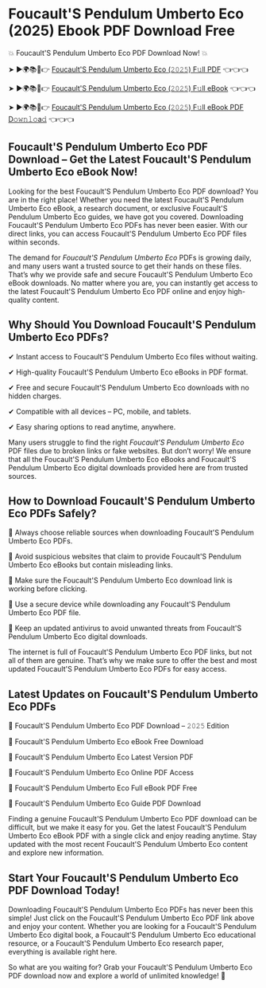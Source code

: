 # Foucault'S Pendulum Umberto Eco (2025) Ebook PDF Download Free

💥 Foucault'S Pendulum Umberto Eco PDF Download Now! 💥

➤ ►🌍📚📱👉 [Foucault'S Pendulum Umberto Eco (𝟸𝟶𝟸𝟻) F𝚞ll PDF](https://getpdf.xyz/foucaults-pendulum-umberto-eco) 👈👈👈


➤ ►🌍📚📱👉 [Foucault'S Pendulum Umberto Eco (𝟸𝟶𝟸𝟻) F𝚞ll eBook](https://getpdf.xyz/foucaults-pendulum-umberto-eco) 👈👈👈


➤ ►🌍📚📱👉 [Foucault'S Pendulum Umberto Eco (𝟸𝟶𝟸𝟻) F𝚞ll eBook PDF D𝚘𝚠𝚗𝚕𝚘a𝚍](https://getpdf.xyz/foucaults-pendulum-umberto-eco) 👈👈👈


## Foucault'S Pendulum Umberto Eco PDF Download – Get the Latest Foucault'S Pendulum Umberto Eco eBook Now!

Looking for the best Foucault'S Pendulum Umberto Eco PDF download? You are in the right place! Whether you need the latest Foucault'S Pendulum Umberto Eco eBook, a research document, or exclusive Foucault'S Pendulum Umberto Eco guides, we have got you covered. Downloading Foucault'S Pendulum Umberto Eco PDFs has never been easier. With our direct links, you can access Foucault'S Pendulum Umberto Eco PDF files within seconds.

The demand for *Foucault'S Pendulum Umberto Eco* PDFs is growing daily, and many users want a trusted source to get their hands on these files. That’s why we provide safe and secure Foucault'S Pendulum Umberto Eco eBook downloads. No matter where you are, you can instantly get access to the latest Foucault'S Pendulum Umberto Eco PDF online and enjoy high-quality content.

## Why Should You Download Foucault'S Pendulum Umberto Eco PDFs?

✔ Instant access to Foucault'S Pendulum Umberto Eco files without waiting.

✔ High-quality Foucault'S Pendulum Umberto Eco eBooks in PDF format.

✔ Free and secure Foucault'S Pendulum Umberto Eco downloads with no hidden charges.

✔ Compatible with all devices – PC, mobile, and tablets.

✔ Easy sharing options to read anytime, anywhere.

Many users struggle to find the right *Foucault'S Pendulum Umberto Eco* PDF files due to broken links or fake websites. But don’t worry! We ensure that all the Foucault'S Pendulum Umberto Eco eBooks and Foucault'S Pendulum Umberto Eco digital downloads provided here are from trusted sources.

## How to Download Foucault'S Pendulum Umberto Eco PDFs Safely?

📌 Always choose reliable sources when downloading Foucault'S Pendulum Umberto Eco PDFs.

📌 Avoid suspicious websites that claim to provide Foucault'S Pendulum Umberto Eco eBooks but contain misleading links.

📌 Make sure the Foucault'S Pendulum Umberto Eco download link is working before clicking.

📌 Use a secure device while downloading any Foucault'S Pendulum Umberto Eco PDF file.

📌 Keep an updated antivirus to avoid unwanted threats from Foucault'S Pendulum Umberto Eco digital downloads.

The internet is full of Foucault'S Pendulum Umberto Eco PDF links, but not all of them are genuine. That’s why we make sure to offer the best and most updated Foucault'S Pendulum Umberto Eco PDFs for easy access.

## Latest Updates on Foucault'S Pendulum Umberto Eco PDFs

🔹 Foucault'S Pendulum Umberto Eco PDF Download – 𝟸𝟶𝟸𝟻 Edition

🔹 Foucault'S Pendulum Umberto Eco eBook Free Download

🔹 Foucault'S Pendulum Umberto Eco Latest Version PDF

🔹 Foucault'S Pendulum Umberto Eco Online PDF Access

🔹 Foucault'S Pendulum Umberto Eco Full eBook PDF Free

🔹 Foucault'S Pendulum Umberto Eco Guide PDF Download

Finding a genuine Foucault'S Pendulum Umberto Eco PDF download can be difficult, but we make it easy for you. Get the latest Foucault'S Pendulum Umberto Eco eBook PDF with a single click and enjoy reading anytime. Stay updated with the most recent Foucault'S Pendulum Umberto Eco content and explore new information.

## Start Your Foucault'S Pendulum Umberto Eco PDF Download Today!

Downloading Foucault'S Pendulum Umberto Eco PDFs has never been this simple! Just click on the Foucault'S Pendulum Umberto Eco PDF link above and enjoy your content. Whether you are looking for a Foucault'S Pendulum Umberto Eco digital book, a Foucault'S Pendulum Umberto Eco educational resource, or a Foucault'S Pendulum Umberto Eco research paper, everything is available right here.

So what are you waiting for? Grab your Foucault'S Pendulum Umberto Eco PDF download now and explore a world of unlimited knowledge! 🚀